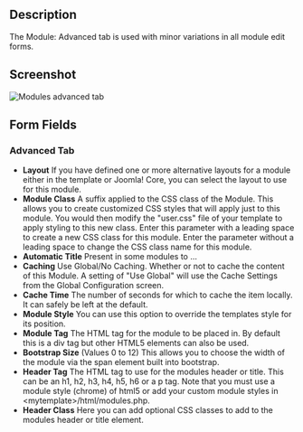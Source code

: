 <!-- Filename: Help6.x:Modules_Menu_Assignment_Tab / Display title: Modules: Advanced Tab -->

## Description

The Module: Advanced tab is used with minor variations in all module edit forms.

## Screenshot

![Modules advanced tab](../../../en/images/modules/modules-custom-advanced-tab.png)

## Form Fields

### Advanced Tab

- **Layout** If you have defined one or more alternative layouts for a
  module either in the template or Joomla! Core, you can select the
  layout to use for this module.
- **Module Class** A suffix applied to the CSS class of the Module.
  This allows you to create customized CSS styles that will apply just
  to this module. You would then modify the "user.css" file of your
  template to apply styling to this new class. Enter this parameter with
  a leading space to create a new CSS class for this module. Enter the
  parameter without a leading space to change the CSS class name for
  this module.
- **Automatic Title** Present in some modules to ...
- **Caching** Use Global/No Caching. Whether or not to cache the
  content of this Module. A setting of "Use Global" will use the Cache
  Settings from the Global Configuration screen.
- **Cache Time** The number of seconds for which to cache the item
  locally. It can safely be left at the default.
- **Module Style** You can use this option to override the templates
  style for its position.
- **Module Tag** The HTML tag for the module to be placed in. By
  default this is a div tag but other HTML5 elements can also be used.
- **Bootstrap Size** (Values 0 to 12) This allows you to choose the
  width of the module via the span element built into bootstrap.
- **Header Tag** The HTML tag to use for the modules header or title.
  This can be an h1, h2, h3, h4, h5, h6 or a p tag. Note that you must
  use a module style (chrome) of html5 or add your custom module styles
  in \<mytemplate\>/html/modules.php.
- **Header Class** Here you can add optional CSS classes to add to the
  modules header or title element.

